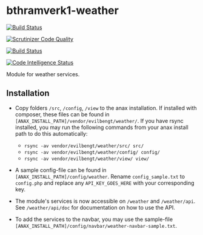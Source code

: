 # bthramverk1-weather

[![Build Status](https://travis-ci.org/EvilBengt/bthramverk1-weather.svg?branch=master)](https://travis-ci.org/EvilBengt/bthramverk1-weather)

[![Scrutinizer Code Quality](https://scrutinizer-ci.com/g/EvilBengt/bthramverk1-weather/badges/quality-score.png?b=master)](https://scrutinizer-ci.com/g/EvilBengt/bthramverk1-weather/?branch=master)

[![Build Status](https://scrutinizer-ci.com/g/EvilBengt/bthramverk1-weather/badges/build.png?b=master)](https://scrutinizer-ci.com/g/EvilBengt/bthramverk1-weather/build-status/master)

[![Code Intelligence Status](https://scrutinizer-ci.com/g/EvilBengt/bthramverk1-weather/badges/code-intelligence.svg?b=master)](https://scrutinizer-ci.com/code-intelligence)

Module for weather services.


## Installation

* Copy folders `/src`, `/config`, `/view` to the anax installation.
  If installed with composer, these files can be found in `[ANAX_INSTALL_PATH]/vendor/evilbengt/weather/`.
  If you have rsync installed, you may run the following commands from your anax install path to do this automatically:

  * `rsync -av vendor/evilbengt/weather/src/ src/`
  * `rsync -av vendor/evilbengt/weather/config/ config/`
  * `rsync -av vendor/evilbengt/weather/view/ view/`

* A sample config-file can be found in `[ANAX_INSTALL_PATH]/config/weather`.
  Rename `config_sample.txt` to `config.php` and replace any `API_KEY_GOES_HERE`
  with your corresponding key.

* The module's services is now accessible on `/weather` and `/weather/api`.
  See `/weather/api/doc` for documentation on how to use the API.

* To add the services to the navbar, you may use the sample-file `[ANAX_INSTALL_PATH]/config/navbar/weather-navbar-sample.txt`.
